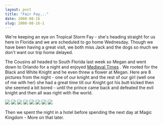```yaml
---
layout: post
title: "Fair Fay..."
date: 2008-08-16
slug: 2008-08-16-1
---
```


We&apos;re keeping an eye on Tropical Storm Fay - she&apos;s heading straight for us here in Florida and we are scheduled to go home Wednesday.  Though we have been having a great visit, we both miss Jack and the dogs so much we don&apos;t want our trip home delayed.

The Cousins all headed to South Florida last week so Megan and went down to Orlando for a night and enjoyed  [Medieval Times](http://www.medievaltimes.com/) .  We rooted for the Black and White Knight and he even threw a flower at Megan.    Here are 8 pictures from the night - one of our knight and the rest of our girl (well one of me with her)  she had a great time till our Knight got his butt kicked then she seemed a bit bored - until the prince came back and defeated the evil knight and then all was right with the world.

 ![](/visible-light/images/assets/MET1.jpg) 
 ![](/visible-light/images/assets/MET2.jpg) 
 ![](/visible-light/images/assets/MET3.jpg) 
 ![](/visible-light/images/assets/MET4.jpg) 
 ![](/visible-light/images/assets/MET5.jpg) 
 ![](/visible-light/images/assets/MET6.jpg) 
 ![](/visible-light/images/assets/MET7.jpg) 
 ![](/visible-light/images/assets/MET8.jpg) 

Then we spent the night in a hotel before spending the next day at Magic Kingdom - More on that later.

